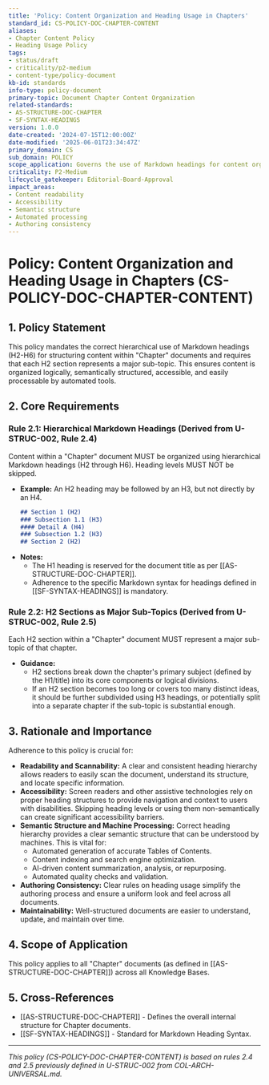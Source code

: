 ```yaml
---
title: 'Policy: Content Organization and Heading Usage in Chapters'
standard_id: CS-POLICY-DOC-CHAPTER-CONTENT
aliases:
- Chapter Content Policy
- Heading Usage Policy
tags:
- status/draft
- criticality/p2-medium
- content-type/policy-document
kb-id: standards
info-type: policy-document
primary-topic: Document Chapter Content Organization
related-standards:
- AS-STRUCTURE-DOC-CHAPTER
- SF-SYNTAX-HEADINGS
version: 1.0.0
date-created: '2024-07-15T12:00:00Z'
date-modified: '2025-06-01T23:34:47Z'
primary_domain: CS
sub_domain: POLICY
scope_application: Governs the use of Markdown headings for content organization within 'Chapters' and ensures that H2 sections represent major sub-topics.
criticality: P2-Medium
lifecycle_gatekeeper: Editorial-Board-Approval
impact_areas:
- Content readability
- Accessibility
- Semantic structure
- Automated processing
- Authoring consistency
---
```


# Policy: Content Organization and Heading Usage in Chapters (CS-POLICY-DOC-CHAPTER-CONTENT)

## 1. Policy Statement

This policy mandates the correct hierarchical use of Markdown headings (H2-H6) for structuring content within "Chapter" documents and requires that each H2 section represents a major sub-topic. This ensures content is organized logically, semantically structured, accessible, and easily processable by automated tools.

## 2. Core Requirements

### Rule 2.1: Hierarchical Markdown Headings (Derived from U-STRUC-002, Rule 2.4)
Content within a "Chapter" document MUST be organized using hierarchical Markdown headings (H2 through H6). Heading levels MUST NOT be skipped.
*   **Example:** An H2 heading may be followed by an H3, but not directly by an H4.
    ```markdown
    ## Section 1 (H2)
    ### Subsection 1.1 (H3)
    #### Detail A (H4)
    ### Subsection 1.2 (H3)
    ## Section 2 (H2)
    ```
*   **Notes:**
    *   The H1 heading is reserved for the document title as per [[AS-STRUCTURE-DOC-CHAPTER]].
    *   Adherence to the specific Markdown syntax for headings defined in [[SF-SYNTAX-HEADINGS]] is mandatory.

### Rule 2.2: H2 Sections as Major Sub-Topics (Derived from U-STRUC-002, Rule 2.5)
Each H2 section within a "Chapter" document MUST represent a major sub-topic of that chapter.
*   **Guidance:**
    *   H2 sections break down the chapter's primary subject (defined by the H1/title) into its core components or logical divisions.
    *   If an H2 section becomes too long or covers too many distinct ideas, it should be further subdivided using H3 headings, or potentially split into a separate chapter if the sub-topic is substantial enough.

## 3. Rationale and Importance

Adherence to this policy is crucial for:

*   **Readability and Scannability:** A clear and consistent heading hierarchy allows readers to easily scan the document, understand its structure, and locate specific information.
*   **Accessibility:** Screen readers and other assistive technologies rely on proper heading structures to provide navigation and context to users with disabilities. Skipping heading levels or using them non-semantically can create significant accessibility barriers.
*   **Semantic Structure and Machine Processing:** Correct heading hierarchy provides a clear semantic structure that can be understood by machines. This is vital for:
    *   Automated generation of accurate Tables of Contents.
    *   Content indexing and search engine optimization.
    *   AI-driven content summarization, analysis, or repurposing.
    *   Automated quality checks and validation.
*   **Authoring Consistency:** Clear rules on heading usage simplify the authoring process and ensure a uniform look and feel across all documents.
*   **Maintainability:** Well-structured documents are easier to understand, update, and maintain over time.

## 4. Scope of Application

This policy applies to all "Chapter" documents (as defined in [[AS-STRUCTURE-DOC-CHAPTER]]) across all Knowledge Bases.

## 5. Cross-References
- [[AS-STRUCTURE-DOC-CHAPTER]] - Defines the overall internal structure for Chapter documents.
- [[SF-SYNTAX-HEADINGS]] - Standard for Markdown Heading Syntax.

---
*This policy (CS-POLICY-DOC-CHAPTER-CONTENT) is based on rules 2.4 and 2.5 previously defined in U-STRUC-002 from COL-ARCH-UNIVERSAL.md.*
